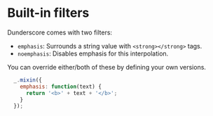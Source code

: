 # Built-in filters

Dunderscore comes with two filters:

* `emphasis`: Surrounds a string value with `<strong></strong>` tags.
* `noemphasis`: Disables emphasis for this interpolation.

You can override either/both of these by defining your own versions.

```javascript
  _.mixin({
    emphasis: function(text) {
      return '<b>' + text + '</b>';
    }
  });
```

